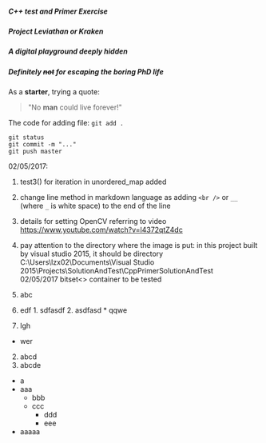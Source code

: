##### C++ test and Primer Exercise
##### Project _Leviathan_ or _Kraken_
##### A digital playground deeply hidden
##### Definitely ~~not~~ for escaping the boring PhD life

As a **starter**, trying a quote:
> "No **man** could live forever!"

The code for adding file: `git add .`
```
git status
git commit -m "..."
git push master
```

02/05/2017: <br />
1. test3() for iteration in unordered_map added <br />
2. change line method in markdown language as adding `<br />` or `__` (where `_` is white space) to the end of the line <br />
3. details for setting OpenCV referring to video https://www.youtube.com/watch?v=l4372qtZ4dc <br />
4. pay attention to the directory where the image is put: in this project built by visual studio 2015, it should be directory C:\Users\lzx02\Documents\Visual Studio 2015\Projects\SolutionAndTest\CppPrimerSolutionAndTest <br />
02/05/2017 bitset<> container to be tested <br />


1. abc
  1. edf
    1. sdfasdf
    2. asdfasd
    * qqwe
  2. lgh
  * wer
2. abcd
3. abcde

- a
- aaa
  * bbb
  * ccc
    * ddd
    * eee
- aaaaa
